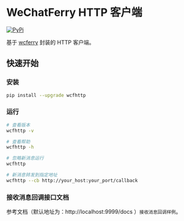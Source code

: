 # WeChatFerry HTTP 客户端
[![PyPi](https://img.shields.io/pypi/v/wcfhttp.svg)](https://pypi.python.org/pypi/wcfhttp)

基于 [wcferry](https://pypi.org/project/wcferry/) 封装的 HTTP 客户端。

## 快速开始
### 安装
```sh
pip install --upgrade wcfhttp
```

### 运行
```sh
# 查看版本
wcfhttp -v

# 查看帮助
wcfhttp -h

# 忽略新消息运行
wcfhttp

# 新消息转发到指定地址
wcfhttp --cb http://your_host:your_port/callback
```

### 接收消息回调接口文档
参考文档（默认地址为：http://localhost:9999/docs ）`接收消息回调样例`。
